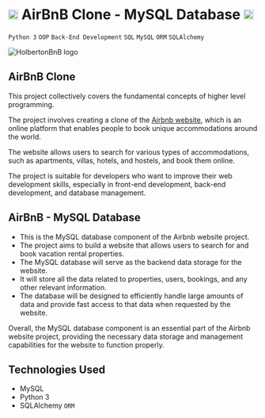 # <img src="https://iconape.com/wp-content/files/hk/370521/svg/airbnb-logo-icon-png-svg.png" width=20> AirBnB Clone - MySQL Database <img src="https://iconape.com/wp-content/files/hk/370521/svg/airbnb-logo-icon-png-svg.png" width=20>
`Python 3` `OOP` `Back-End Development` `SQL` `MySQL` `ORM` `SQLAlchemy`

<img src="https://github.com/Toby16/AirBnB_clone/blob/main/assets/hbnb_logo.png" alt="HolbertonBnB logo">

## AirBnB Clone
<p>This project collectively covers the fundamental concepts of higher level programming.</p>
<p>The project involves creating a clone of the <a href="https://www.airbnb.com/">Airbnb website</a>, which is an online platform that enables people to book unique accommodations around the world.</p>
<p>The website allows users to search for various types of accommodations, such as apartments, villas, hotels, and hostels, and book them online.</p>
<p>The project is suitable for developers who want to improve their web development skills, especially in front-end development, back-end development, and database management.</p>

## AirBnB - MySQL Database
* This is the MySQL database component of the Airbnb website project.
* The project aims to build a website that allows users to search for and book vacation rental properties.
* The MySQL database will serve as the backend data storage for the website.
* It will store all the data related to properties, users, bookings, and any other relevant information.
* The database will be designed to efficiently handle large amounts of data and provide fast access to that data when requested by the website.
<p>Overall, the MySQL database component is an essential part of the Airbnb website project, providing the necessary data storage and management capabilities for the website to function properly.</p>

## Technologies Used
* MySQL
* Python 3
* SQLAlchemy `ORM`

